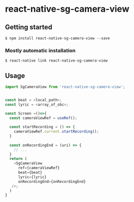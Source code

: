 # react-native-sg-camera-view

## Getting started

`$ npm install react-native-sg-camera-view --save`

### Mostly automatic installation

`$ react-native link react-native-sg-camera-view`

## Usage
```javascript
import SgCameraView from 'react-native-sg-camera-view';


const beat = <local_path>;
const lyric = <array_of_obc>;

const Screen =()=>{
  const cameraViewRef = useRef();
  
  const startRecording = () => {
    cameraViewRef.current.startRecording();
  }
  
  const onRecordingEnd = (uri) => {
    // ...
  }
  return (
    <SgCameraView 
      ref={cameraViewRef}
      beat={beat} 
      lyric={lyric}
      onRecordingEnd={onRecordingEnd}
   />;
  )
}
```


